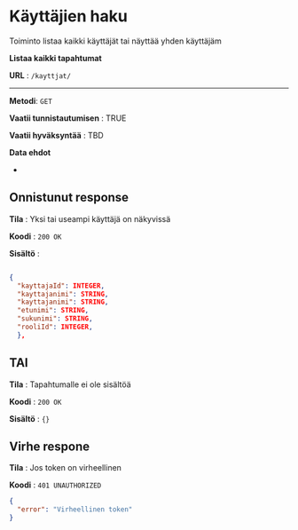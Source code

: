 # Käyttäjien haku

Toiminto listaa kaikki käyttäjät tai näyttää yhden käyttäjäm

**Listaa kaikki tapahtumat**

**URL** : `/kayttjat/` 

---

**Metodi**: `GET`

**Vaatii tunnistautumisen** : TRUE

**Vaatii hyväksyntää** : TBD

**Data ehdot**

-

## Onnistunut response

**Tila** : Yksi tai useampi käyttäjä on näkyvissä

**Koodi** : `200 OK`

**Sisältö** : 
```json

{
  "kayttajaId": INTEGER,
  "kayttajanimi": STRING,
  "kayttajanimi": STRING,
  "etunimi": STRING,
  "sukunimi": STRING,
  "rooliId": INTEGER,
  },

  ```

## TAI

**Tila** : Tapahtumalle ei ole sisältöä

**Koodi** : `200 OK`

**Sisältö** : `{}`

## Virhe respone

**Tila** : Jos token on virheellinen

**Koodi** : `401 UNAUTHORIZED`

```json
{
  "error": "Virheellinen token"
}
```